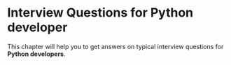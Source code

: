 Interview Questions for Python developer
=========


This chapter will help you to get answers on typical interview questions for **Python developers**.
